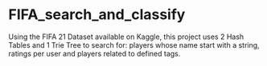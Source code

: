 # FIFA_search_and_classify
Using the FIFA 21 Dataset available on Kaggle, this project uses 2 Hash Tables and 1 Trie Tree to search for: players whose name start with a string, ratings per user and players related to defined tags.
